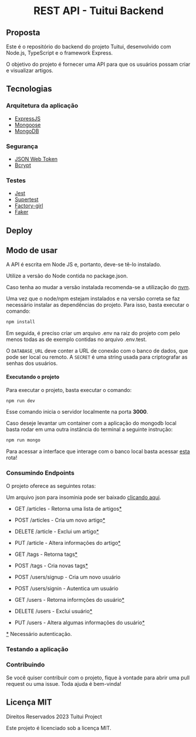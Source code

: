 <h1 align="center">
	REST API - Tuitui Backend<br/>
</h1>

## Proposta

Este é o repositório do backend do projeto Tuitui, desenvolvido com Node.js, TypeScript e o framework Express.

O objetivo do projeto é fornecer uma API para que os usuários possam criar e visualizar artigos.

## Tecnologias

### Arquitetura da aplicação
* <a href="https://github.com/expressjs/express" target="_blank">ExpressJS</a>
* <a href="https://github.com/Automattic/mongoose" target="_blank">Mongoose</a>
* <a href="https://www.mongodb.com/" target="_blank">MongoDB</a>

### Segurança
* <a href="https://github.com/auth0/node-jsonwebtoken" target="_blank">JSON Web Token</a>
* <a href="https://github.com/kelektiv/node.bcrypt.js" target="_blank">Bcrypt</a>

### Testes
* <a href="https://github.com/facebook/jest" target="_blank">Jest</a>
* <a href="https://github.com/visionmedia/supertest" target="_blank">Supertest</a>
* <a href="https://github.com/simonexmachina/factory-girl" target="_blank">Factory-girl</a>
* <a href="https://github.com/Marak/faker.js" target="_blank">Faker</a>

<h2 id="deploy"> Deploy </h2>

## Modo de usar

A API é escrita em Node JS e, portanto, deve-se tê-lo instalado.

Utilize a versão do Node contida no package.json.

Caso tenha ao mudar a versão instalada recomenda-se a utilização do [nvm](https://github.com/nvm-sh/nvm).

Uma vez que o node/npm estejam instalados e na versão correta se faz necessário instalar as dependências do projeto. Para isso, basta executar o comando:

```sh
npm install
```

Em seguida, é preciso criar um arquivo .env na raiz do projeto com pelo menos todas as de exemplo contidas no arquivo .env.test.

O ```DATABASE_URL``` deve conter a URL de conexão com o banco de dados, que pode ser local ou remoto. A ```SECRET``` é uma string usada para criptografar as senhas dos usuários.

#### Executando o projeto

Para executar o projeto, basta executar o comando:

```sh
npm run dev
```
Esse comando inicia o servidor localmente na porta **3000**.

Caso deseje levantar um container com a aplicação do mongodb local basta rodar em uma outra instância do terminal a seguinte instrução:

```sh
npm run mongo
```

Para acessar a interface que interage com o banco local basta acessar [esta](http://localhost:8081) rota!

### Consumindo Endpoints

O projeto oferece as seguintes rotas:

Um arquivo json para insominia pode ser baixado [clicando aqui](https://raw.githubusercontent.com/freirart/tuitui-backend/main/public/TUITUI_REQUESTS.json?raw=true).

- GET /articles - Retorna uma lista de artigos[*](/README.md#auth)

- POST /articles - Cria um novo artigo[*](/README.md#auth)

- DELETE /article - Exclui um artigo[*](/README.md#auth)

- PUT /article - Altera informações do artigo[*](/README.md#auth)


- GET /tags - Retorna tags[*](/README.md#auth)

- POST /tags - Cria novas tags[*](/README.md#auth)


- POST /users/signup - Cria um novo usuário

- POST /users/signin - Autentica um usuário

- GET /users - Retorna informções do usuário[*](/README.md#auth)

- DELETE /users - Exclui usuário[*](/README.md#auth)

- PUT /users - Altera algumas informações do usuário[*](/README.md#auth)

<span id="auth">[*](/README.md#auth) Necessário autenticação.<span>

### Testando a aplicação

### Contribuindo

Se você quiser contribuir com o projeto, fique à vontade para abrir uma pull request ou uma issue. Toda ajuda é bem-vinda!

## Licença MIT
Direitos Reservados 2023 Tuitui Project

Este projeto é licenciado sob a licença MIT.
